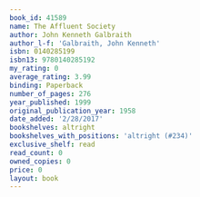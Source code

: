 ```yaml
---
book_id: 41589
name: The Affluent Society
author: John Kenneth Galbraith
author_l-f: 'Galbraith, John Kenneth'
isbn: 0140285199
isbn13: 9780140285192
my_rating: 0
average_rating: 3.99
binding: Paperback
number_of_pages: 276
year_published: 1999
original_publication_year: 1958
date_added: '2/28/2017'
bookshelves: altright
bookshelves_with_positions: 'altright (#234)'
exclusive_shelf: read
read_count: 0
owned_copies: 0
price: 0
layout: book
---
```

